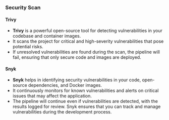 ### **Security Scan**

#### **Trivy**
- **Trivy** is a powerful open-source tool for detecting vulnerabilities in your codebase and container images.
- It scans the project for critical and high-severity vulnerabilities that pose potential risks.
- If unresolved vulnerabilities are found during the scan, the pipeline will fail, ensuring that only secure code and images are deployed.

#### **Snyk**
- **Snyk** helps in identifying security vulnerabilities in your code, open-source dependencies, and Docker images.
- It continuously monitors for known vulnerabilities and alerts on critical issues that may affect the application.
- The pipeline will continue even if vulnerabilities are detected, with the results logged for review. Snyk ensures that you can track and manage vulnerabilities during the development process.
